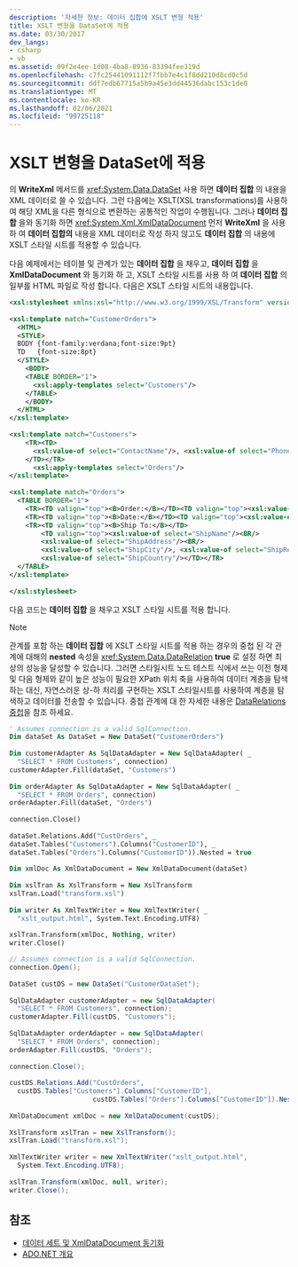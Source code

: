 ```yaml
---
description: '자세한 정보: 데이터 집합에 XSLT 변형 적용'
title: XSLT 변형을 DataSet에 적용
ms.date: 03/30/2017
dev_langs:
- csharp
- vb
ms.assetid: 09f2e4ee-1d08-4ba8-8936-83394fee319d
ms.openlocfilehash: c7fc25441091112f7fbb7e4c1f8dd210d8cd0c5d
ms.sourcegitcommit: ddf7edb67715a5b9a45e3dd44536dabc153c1de0
ms.translationtype: MT
ms.contentlocale: ko-KR
ms.lasthandoff: 02/06/2021
ms.locfileid: "99725118"
---
```

# <a name="applying-an-xslt-transform-to-a-dataset"></a>XSLT 변형을 DataSet에 적용

의 **WriteXml** 메서드를 <xref:System.Data.DataSet> 사용 하면 **데이터 집합** 의 내용을 XML 데이터로 쓸 수 있습니다. 그런 다음에는 XSLT(XSL transformations)를 사용하여 해당 XML을 다른 형식으로 변환하는 공통적인 작업이 수행됩니다. 그러나 **데이터 집합** 을와 동기화 하면 <xref:System.Xml.XmlDataDocument> 먼저 **WriteXml** 을 사용 하 여 **데이터 집합의** 내용을 XML 데이터로 작성 하지 않고도 **데이터 집합** 의 내용에 XSLT 스타일 시트를 적용할 수 있습니다.  
  
 다음 예제에서는 테이블 및 관계가 있는 **데이터 집합** 을 채우고, **데이터 집합** 을 **XmlDataDocument** 와 동기화 하 고, XSLT 스타일 시트를 사용 하 여 **데이터 집합** 의 일부를 HTML 파일로 작성 합니다. 다음은 XSLT 스타일 시트의 내용입니다.
  
```xml  
<xsl:stylesheet xmlns:xsl="http://www.w3.org/1999/XSL/Transform" version="1.0">  
  
<xsl:template match="CustomerOrders">  
  <HTML>  
  <STYLE>  
  BODY {font-family:verdana;font-size:9pt}  
  TD   {font-size:8pt}  
  </STYLE>  
    <BODY>  
    <TABLE BORDER="1">  
      <xsl:apply-templates select="Customers"/>  
    </TABLE>  
    </BODY>  
  </HTML>  
</xsl:template>  
  
<xsl:template match="Customers">  
    <TR><TD>  
      <xsl:value-of select="ContactName"/>, <xsl:value-of select="Phone"/><BR/>  
    </TD></TR>  
      <xsl:apply-templates select="Orders"/>  
</xsl:template>  
  
<xsl:template match="Orders">  
  <TABLE BORDER="1">  
    <TR><TD valign="top"><B>Order:</B></TD><TD valign="top"><xsl:value-of select="OrderID"/></TD></TR>  
    <TR><TD valign="top"><B>Date:</B></TD><TD valign="top"><xsl:value-of select="OrderDate"/></TD></TR>  
    <TR><TD valign="top"><B>Ship To:</B></TD>  
        <TD valign="top"><xsl:value-of select="ShipName"/><BR/>  
        <xsl:value-of select="ShipAddress"/><BR/>  
        <xsl:value-of select="ShipCity"/>, <xsl:value-of select="ShipRegion"/>  <xsl:value-of select="ShipPostalCode"/><BR/>  
        <xsl:value-of select="ShipCountry"/></TD></TR>  
  </TABLE>  
</xsl:template>  
  
</xsl:stylesheet>  
```  
  
 다음 코드는 **데이터 집합** 을 채우고 XSLT 스타일 시트를 적용 합니다.  
  
> [!NOTE]
> 관계를 포함 하는 **데이터 집합** 에 XSLT 스타일 시트를 적용 하는 경우의 중첩 된 각 관계에 대해의 **nested** 속성을 <xref:System.Data.DataRelation> **true** 로 설정 하면 최상의 성능을 달성할 수 있습니다. 그러면 스타일시트 노드 테스트 식에서 쓰는 이전 형제 및 다음 형제와 같이 높은 성능이 필요한 XPath 위치 축을 사용하여 데이터 계층을 탐색하는 대신, 자연스러운 상-하 처리를 구현하는 XSLT 스타일시트를 사용하여 계층을 탐색하고 데이터를 전송할 수 있습니다. 중첩 관계에 대 한 자세한 내용은 [DataRelations 중첩](nesting-datarelations.md)을 참조 하세요.  
  
```vb  
' Assumes connection is a valid SqlConnection.  
Dim dataSet As DataSet = New DataSet("CustomerOrders")  
  
Dim customerAdapter As SqlDataAdapter = New SqlDataAdapter( _  
  "SELECT * FROM Customers", connection)  
customerAdapter.Fill(dataSet, "Customers")  
  
Dim orderAdapter As SqlDataAdapter = New SqlDataAdapter( _  
  "SELECT * FROM Orders", connection)  
orderAdapter.Fill(dataSet, "Orders")  
  
connection.Close()  
  
dataSet.Relations.Add("CustOrders", _  
dataSet.Tables("Customers").Columns("CustomerID"), _  
dataSet.Tables("Orders").Columns("CustomerID")).Nested = true  
  
Dim xmlDoc As XmlDataDocument = New XmlDataDocument(dataSet)
  
Dim xslTran As XslTransform = New XslTransform  
xslTran.Load("transform.xsl")  
  
Dim writer As XmlTextWriter = New XmlTextWriter( _  
  "xslt_output.html", System.Text.Encoding.UTF8)  
  
xslTran.Transform(xmlDoc, Nothing, writer)  
writer.Close()  
```  
  
```csharp  
// Assumes connection is a valid SqlConnection.  
connection.Open();  
  
DataSet custDS = new DataSet("CustomerDataSet");  
  
SqlDataAdapter customerAdapter = new SqlDataAdapter(  
  "SELECT * FROM Customers", connection);  
customerAdapter.Fill(custDS, "Customers");  
  
SqlDataAdapter orderAdapter = new SqlDataAdapter(  
  "SELECT * FROM Orders", connection);  
orderAdapter.Fill(custDS, "Orders");  
  
connection.Close();  
  
custDS.Relations.Add("CustOrders",  
  custDS.Tables["Customers"].Columns["CustomerID"],  
                     custDS.Tables["Orders"].Columns["CustomerID"]).Nested = true;  
  
XmlDataDocument xmlDoc = new XmlDataDocument(custDS);
  
XslTransform xslTran = new XslTransform();  
xslTran.Load("transform.xsl");  
  
XmlTextWriter writer = new XmlTextWriter("xslt_output.html",
  System.Text.Encoding.UTF8);  
  
xslTran.Transform(xmlDoc, null, writer);  
writer.Close();  
```  
  
## <a name="see-also"></a>참조

- [데이터 세트 및 XmlDataDocument 동기화](dataset-and-xmldatadocument-synchronization.md)
- [ADO.NET 개요](../ado-net-overview.md)
